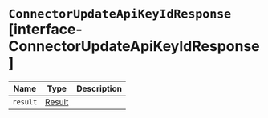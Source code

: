 # `ConnectorUpdateApiKeyIdResponse` [interface-ConnectorUpdateApiKeyIdResponse]

| Name | Type | Description |
| - | - | - |
| `result` | [Result](./Result.md) | &nbsp; |
